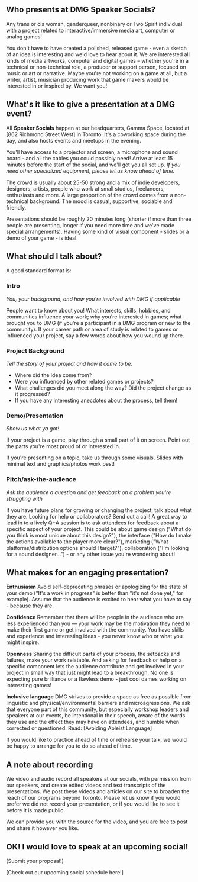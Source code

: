 ## Who presents at DMG Speaker Socials?

Any trans or cis woman, genderqueer, nonbinary or Two Spirit individual with a project related to interactive/immersive media art, computer or analog games!

You don't have to have created a polished, released game - even a sketch of an idea is interesting and we'd love to hear about it. We are interested all kinds of media artworks, computer and digital games – whether you're in a technical or non-technical role, a producer or support person, focused on music or art or narrative. Maybe you're not working on a game at all, but a writer, artist, musician producing work that game makers would be interested in or inspired by. We want you!

## What's it like to give a presentation at a DMG event?

All **Speaker Socials** happen at our headquarters, Gamma Space, located at [862 Richmond Street West] in Toronto. It's a coworking space during the day, and also hosts events and meetups in the evening.

You'll have access to a projector and screen, a microphone and sound board - and all the cables you could possibly need! Arrive at least 15 minutes before the start of the social, and we'll get you all set up. _If you need other specialized equipment, please let us know ahead of time._

The crowd is usually about 25-50 strong and a mix of indie developers, designers, artists, people who work at small studios, freelancers, enthusiasts and more. A large proportion of the crowd comes from a non-technical background. The mood is casual, supportive, sociable and friendly. 

Presentations should be roughly 20 minutes long (shorter if more than three people are presenting, longer if you need more time and we've made special arrangements). Having some kind of visual component - slides or a demo of your game - is ideal. 

## What should I talk about?

A good standard format is:

### Intro

_You, your background, and how you're involved with DMG if applicable_

People want to know about you! What interests, skills, hobbies, and communities influence your work; why you're interested in games; what brought you to DMG (if you're a participant in a DMG program or new to the community). If your career path or area of study is related to games or influenced your project, say a few words about how you wound up there.

### Project Background

_Tell the story of your project and how it came to be._

* Where did the idea come from? 
* Were you influenced by other related games or projects? 
* What challenges did you meet along the way? Did the project change as it progressed? 
* If you have any interesting anecdotes about the process, tell them!

### Demo/Presentation

_Show us what ya got!_

If your project is a game, play through a small part of it on screen. Point out the parts you're most proud of or interested in. 

If you're presenting on a topic, take us through some visuals. Slides with minimal text and graphics/photos work best!

### Pitch/ask-the-audience
_Ask the audience a question and get feedback on a problem you're struggling with_

If you have future plans for growing or changing the project, talk about what they are. Looking for help or collaborators? Send out a call! A great way to lead in to a lively Q+A session is to ask attendees for feedback about a specific aspect of your project. This could be about game design ("What do you think is most unique about this design?"), the interface ("How do I make the actions available to the player more clear?"), marketing ("What platforms/distribution options should I target?"), collaboration ("I'm looking for a sound designer…") - or any other issue you're wondering about!

## What makes for an engaging presentation?

**Enthusiasm** Avoid self-deprecating phrases or apologizing for the state of your demo ("It's a work in progress" is better than "it's not done yet," for example). Assume that the audience is excited to hear what you have to say - because they are.

**Confidence** Remember that there will be people in the audience who are less experienced than you — your work may be the motivation they need to make their first game or get involved with the community. You have skills and experience and interesting ideas - you never know who or what you might inspire.

**Openness** Sharing the difficult parts of your process, the setbacks and failures, make your work relatable. And asking for feedback or help on a specific component lets the audience contribute and get involved in your project in small way that just might lead to a breakthrough. No one is expecting pure brilliance or a flawless demo - just cool dames working on interesting games!

**Inclusive language** DMG strives to provide a space as free as possible from linguistic and physical/environmental barriers and microagressions. We ask that everyone part of this community, but especially workshop leaders and speakers at our events, be intentional in their speech, aware of the words they use and the effect they may have on attendees, and humble when corrected or questioned. Read: [Avoiding Ableist Language]

If you would like to practice ahead of time or rehearse your talk, we would be happy to arrange for you to do so ahead of time.

## A note about recording

We video and audio record all speakers at our socials, with permission from our speakers, and create edited videos and text transcripts of the presentations. We post these videos and articles on our site to broaden the reach of our programs beyond Toronto. Please let us know if you would prefer we did not record your presentation, or if you would like to see it before it is made public.

We can provide you with the source for the video, and you are free to post and share it however you like.

## OK! I would love to speak at an upcoming social!

[Submit your proposal!]

[Check out our upcoming social schedule here!]
